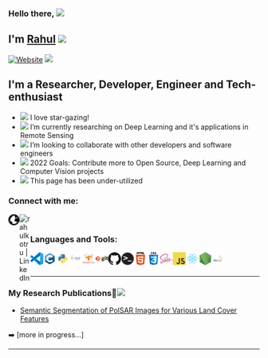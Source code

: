 ### Hello there, <img src="https://raw.githubusercontent.com/rahulkotru/RahulKotru/master/waving-hand.gif" width="30px">
## I'm [Rahul][website] <img src="https://raw.githubusercontent.com/rahulkotru/RahulKotru/master/Hundred-Points.gif" width="25px">


[![Website](https://img.shields.io/github/followers/rahulkotru?label=rahulkotru&style=social)](https://github.com/rahulkotru)       ![](https://komarev.com/ghpvc/?username=rahulkotru&label=PROFILE+VIEWS&style=plastic)


## I'm a Researcher, Developer, Engineer and Tech-enthusiast

- <img src="https://raw.githubusercontent.com/rahulkotru/RahulKotru/master/Sparkles.gif" width="18px"> I love star-gazing!
- <img src="https://raw.githubusercontent.com/rahulkotru/RahulKotru/master/High-Voltage.gif" width="18px"> I’m currently researching on Deep Learning and it's applications in Remote Sensing
- <img src="https://raw.githubusercontent.com/rahulkotru/RahulKotru/master/Man-Technologist.gif" width="18px"> I’m looking to collaborate with other developers and software engineers
- <img src="https://raw.githubusercontent.com/rahulkotru/RahulKotru/master/mechanical-arm.gif" width="18px"> 2022 Goals: Contribute more to Open Source, Deep Learning and Computer Vision projects
- <img src="https://raw.githubusercontent.com/rahulkotru/RahulKotru/master/file_76508.gif" width="18px"> This page has been under-utilized 


### Connect with me:

[<img align="left" alt="codeSTACKr.com"  width="22px" src="https://raw.githubusercontent.com/iconic/open-iconic/master/svg/globe.svg" />][website]
[<img align="left"  alt="rahulkotru | LinkedIn" width="22px" src="https://cdn.jsdelivr.net/npm/simple-icons@v3/icons/linkedin.svg" />][linkedin]


<br />

### Languages and Tools:

<img align="left" alt="Visual Studio Code" width="26px" src="https://raw.githubusercontent.com/github/explore/80688e429a7d4ef2fca1e82350fe8e3517d3494d/topics/visual-studio-code/visual-studio-code.png" />

<img align="left" alt="C" width="26px" src="https://raw.githubusercontent.com/github/explore/80688e429a7d4ef2fca1e82350fe8e3517d3494d/topics/c/c.png" />
<img align="left" alt="Python" width="26px" src="https://raw.githubusercontent.com/github/explore/80688e429a7d4ef2fca1e82350fe8e3517d3494d/topics/python/python.png" />
<img align="left" alt="Java" width="26px" src="https://raw.githubusercontent.com/github/explore/80688e429a7d4ef2fca1e82350fe8e3517d3494d/topics/java/java.png" />
<img align="left" alt="TensorFlow" width="26px" src="https://raw.githubusercontent.com/github/explore/80688e429a7d4ef2fca1e82350fe8e3517d3494d/topics/tensorflow/tensorflow.png" />

<img align="left" alt="Git" width="26px" src="https://raw.githubusercontent.com/github/explore/80688e429a7d4ef2fca1e82350fe8e3517d3494d/topics/git/git.png" />
<img align="left" alt="GitHub" width="26px" src="https://raw.githubusercontent.com/github/explore/78df643247d429f6cc873026c0622819ad797942/topics/github/github.png" />
<img align="left" alt="Terminal" width="26px" src="https://raw.githubusercontent.com/github/explore/80688e429a7d4ef2fca1e82350fe8e3517d3494d/topics/terminal/terminal.png" />
<img align="left" alt="HTML5" width="26px" src="https://raw.githubusercontent.com/github/explore/80688e429a7d4ef2fca1e82350fe8e3517d3494d/topics/html/html.png" />
<img align="left" alt="CSS3" width="26px" src="https://raw.githubusercontent.com/github/explore/80688e429a7d4ef2fca1e82350fe8e3517d3494d/topics/css/css.png" />
<img align="left" alt="Sass" width="26px" src="https://raw.githubusercontent.com/github/explore/80688e429a7d4ef2fca1e82350fe8e3517d3494d/topics/sass/sass.png" />
<img align="left" alt="JavaScript" width="26px" src="https://raw.githubusercontent.com/github/explore/80688e429a7d4ef2fca1e82350fe8e3517d3494d/topics/javascript/javascript.png" />
<img align="left" alt="React" width="26px" src="https://raw.githubusercontent.com/github/explore/80688e429a7d4ef2fca1e82350fe8e3517d3494d/topics/react/react.png" />


<img align="left" alt="Node.js" width="26px" src="https://raw.githubusercontent.com/github/explore/80688e429a7d4ef2fca1e82350fe8e3517d3494d/topics/nodejs/nodejs.png" />

<img align="left" alt="MySQL" width="26px" src="https://raw.githubusercontent.com/github/explore/80688e429a7d4ef2fca1e82350fe8e3517d3494d/topics/mysql/mysql.png" />


<br />
<br />

---

###  My Research Publications📕<img src="https://raw.githubusercontent.com/rahulkotru/RahulKotru/master/Writing-Hand.gif" width="30px">

<!-- YOUTUBE:START -->
- [Semantic Segmentation of PolSAR Images for Various Land Cover Features](https://ieeexplore.ieee.org/abstract/document/9554297)

<!-- YOUTUBE:END -->

➡️ [more in progress...]

---







[website]: https://rahulkotru.github.io/RahulKotru/

[linkedin]: https://linkedin.com/in/rahulkotru
